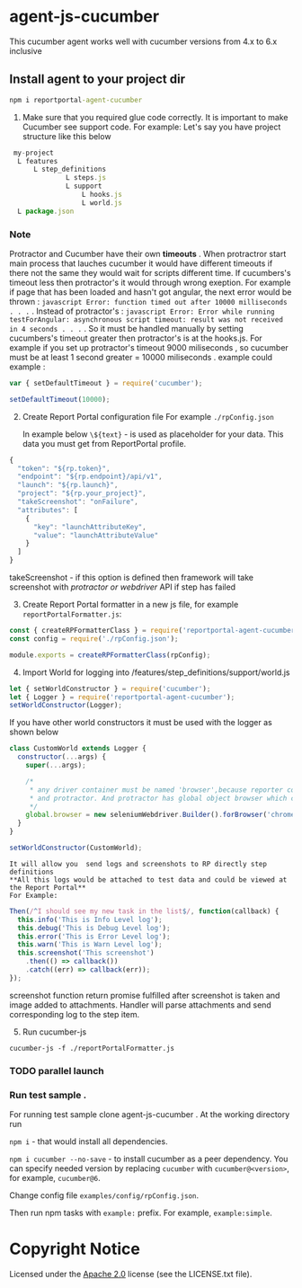 # agent-js-cucumber

This cucumber agent works well with cucumber versions from 4.x to 6.x inclusive

## Install agent to your project dir

```cmd
npm i reportportal-agent-cucumber
```

1. Make sure that you required glue code correctly. It is important to make Cucumber see support code.
   For example:
   Let's say you have project structure like this below

```javascript
 my-project
  L features
      L step_definitions
              L steps.js
              L support
                  L hooks.js
                  L world.js
  L package.json
```

### Note

Protractor and Cucumber have their own **timeouts** . When protractror start main process that lauches cucumber it would have different timeouts if there not the same they would wait for scripts different time. If cucumbers's timeout less then protractor's it would through wrong exeption. For example if page that has been loaded and hasn't got angular, the next error would be thrown : `javascript Error: function timed out after 10000 milliseconds . . .` . Instead of protractor's :
`javascript Error: Error while running testForAngular: asynchronous script timeout: result was not received in 4 seconds . . .` .
So it must be handled manually by setting cucumbers's timeout greater then protractor's is at the hooks.js. For example if you set up protractor's timeout 9000 miliseconds , so cucumber must be at least 1 second greater = 10000 miliseconds . example could example :

```javascript
var { setDefaultTimeout } = require('cucumber');

setDefaultTimeout(10000);
```

2. Create Report Portal configuration file
   For example `./rpConfig.json`

   In example below `\${text}` - is used as placeholder for your data. This data you must get from ReportPortal profile.

```javascript
{
  "token": "${rp.token}",
  "endpoint": "${rp.endpoint}/api/v1",
  "launch": "${rp.launch}",
  "project": "${rp.your_project}",
  "takeScreenshot": "onFailure",
  "attributes": [
    {
      "key": "launchAttributeKey",
      "value": "launchAttributeValue"
    }
  ]
}

```

takeScreenshot - if this option is defined then framework will take screenshot with _protractor or webdriver_ API if step has failed

3. Create Report Portal formatter in a new js file, for example `reportPortalFormatter.js`:

```javascript
const { createRPFormatterClass } = require('reportportal-agent-cucumber');
const config = require('./rpConfig.json');

module.exports = createRPFormatterClass(rpConfig);
```

4. Import World for logging into /features/step_definitions/support/world.js

```javascript
let { setWorldConstructor } = require('cucumber');
let { Logger } = require('reportportal-agent-cucumber');
setWorldConstructor(Logger);
```

If you have other world constructors it must be used with the logger as shown below

```javascript
class CustomWorld extends Logger {
  constructor(...args) {
    super(...args);

    /*
     * any driver container must be named 'browser',because reporter could be used with cucumber
     * and protractor. And protractor has global object browser which contains all web-driver methods
     */
    global.browser = new seleniumWebdriver.Builder().forBrowser('chrome').build();
  }
}

setWorldConstructor(CustomWorld);
```

    It will allow you  send logs and screenshots to RP directly step definitions
    **All this logs would be attached to test data and could be viewed at the Report Portal**
    For Example:

```javascript
Then(/^I should see my new task in the list$/, function(callback) {
  this.info('This is Info Level log');
  this.debug('This is Debug Level log');
  this.error('This is Error Level log');
  this.warn('This is Warn Level log');
  this.screenshot('This screenshot')
    .then(() => callback())
    .catch((err) => callback(err));
});
```

screenshot function return promise fulfilled after screenshot is taken and image added to attachments.
Handler will parse attachments and send corresponding log to the step item.

5. Run cucumber-js

`cucumber-js -f ./reportPortalFormatter.js`

### TODO parallel launch

### Run test sample .

For running test sample clone agent-js-cucumber .
At the working directory run

`npm i` - that would install all dependencies.

`npm i cucumber --no-save` - to install cucumber as a peer dependency. You can specify needed version by replacing `cucumber` with `cucumber@<version>`, for example, `cucumber@6`.

Change config file `examples/config/rpConfig.json`.

Then run npm tasks with `example:` prefix. For example, `example:simple`.

# Copyright Notice

Licensed under the [Apache 2.0](https://www.apache.org/licenses/LICENSE-2.0.html)
license (see the LICENSE.txt file).

